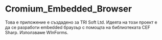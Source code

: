 # Cromium_Embedded_Browser
Това е приложение е създадено за TRI Soft Ltd. Идеята на този проект е да се разработи embedded браузър с помощта на библиотеката CEF Sharp. Използваме WInForms. 
